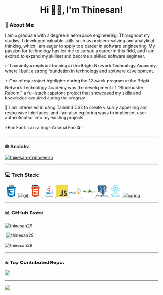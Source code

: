 <h1 align="center">Hi 👋🏾, I'm Thinesan!</h1>

<h3>💫 About Me:</h3>

<p> I am a graduate with a degree in aerospace engineering. Throughout my studies, I developed valuable skills such as problem-solving and analytical thinking, which I am eager to apply to a career in software engineering. My passion for technology has led me to pursue a career in this field, and I am excited to expand my skillset and become a skilled software engineer.</p>

<p>✅ I recently completed training at the Bright Network Technology Academy, where I built a strong foundation in technology and software development.</p>

<p>⭐️ One of my project highlights during the 12-week program at the Bright Network Technology Academy was the development of "Blockbuster Reborn," a full-stack capstone project that showcased my skills and knowledge acquired during the program.</p>

<p>🌱 I am interested in using Tailwind CSS to create visually appealing and responsive interfaces, and I am also exploring ways to implement user authentication into my existing projects</p>

<p>⚡️Fun Fact: I am a huge Arsenal Fan ⚽️ !</p>

<hr/>

<h3 align="left">🌐 Socials:</h3>
<p align="left">
<a href="https://linkedin.com/in/thinesan-manoseelan" target="blank"><img align="center" src="https://raw.githubusercontent.com/rahuldkjain/github-profile-readme-generator/master/src/images/icons/Social/linked-in-alt.svg" alt="thinesan-manoseelan" height="30" width="40" /></a>
</p>

<hr/>

<h3 align="left">💻 Tech Stack:</h3>
<p align="left"> <a href="https://www.w3schools.com/css/" target="_blank" rel="noreferrer"> <img src="https://raw.githubusercontent.com/devicons/devicon/master/icons/css3/css3-original-wordmark.svg" alt="css3" width="40" height="40"/> </a> <a href="https://git-scm.com/" target="_blank" rel="noreferrer"> <img src="https://www.vectorlogo.zone/logos/git-scm/git-scm-icon.svg" alt="git" width="40" height="40"/> </a> <a href="https://www.w3.org/html/" target="_blank" rel="noreferrer"> <img src="https://raw.githubusercontent.com/devicons/devicon/master/icons/html5/html5-original-wordmark.svg" alt="html5" width="40" height="40"/> </a> <a href="https://www.java.com" target="_blank" rel="noreferrer"> <img src="https://raw.githubusercontent.com/devicons/devicon/master/icons/java/java-original.svg" alt="java" width="40" height="40"/> </a> <a href="https://developer.mozilla.org/en-US/docs/Web/JavaScript" target="_blank" rel="noreferrer"> <img src="https://raw.githubusercontent.com/devicons/devicon/master/icons/javascript/javascript-original.svg" alt="javascript" width="40" height="40"/> </a> <a href="https://www.mysql.com/" target="_blank" rel="noreferrer"> <img src="https://raw.githubusercontent.com/devicons/devicon/master/icons/mysql/mysql-original-wordmark.svg" alt="mysql" width="40" height="40"/> </a> <a href="https://nodejs.org" target="_blank" rel="noreferrer"> <img src="https://raw.githubusercontent.com/devicons/devicon/master/icons/nodejs/nodejs-original-wordmark.svg" alt="nodejs" width="40" height="40"/> </a> <a href="https://www.postgresql.org" target="_blank" rel="noreferrer"> <img src="https://raw.githubusercontent.com/devicons/devicon/master/icons/postgresql/postgresql-original-wordmark.svg" alt="postgresql" width="40" height="40"/> </a> <a href="https://reactjs.org/" target="_blank" rel="noreferrer"> <img src="https://raw.githubusercontent.com/devicons/devicon/master/icons/react/react-original-wordmark.svg" alt="react" width="40" height="40"/> </a> <a href="https://spring.io/" target="_blank" rel="noreferrer"> <img src="https://www.vectorlogo.zone/logos/springio/springio-icon.svg" alt="spring" width="40" height="40"/> </a> </p>

<hr/>

<h3 align="left">📊 GitHub Stats:</h3>

<p><img align="center" src="https://github-readme-stats.vercel.app/api/top-langs?username=thinesan29&show_icons=true&locale=en&layout=compact" alt="thinesan29" /></p>

<p>&nbsp;<img align="center" src="https://github-readme-stats.vercel.app/api?username=thinesan29&show_icons=true&locale=en" alt="thinesan29" /></p>

<p><img align="center" src="https://github-readme-streak-stats.herokuapp.com/?user=thinesan29&" alt="thinesan29" /></p>

<hr/>

<h3 align="left">🔝 Top Contributed Repo:</h3>

![](https://github-contributor-stats.vercel.app/api?username=thinesan29&limit=5&theme=matrix&combine_all_yearly_contributions=true)

---
[![](https://visitcount.itsvg.in/api?id=thinesan29&icon=0&color=12)](https://visitcount.itsvg.in)
